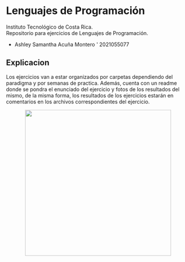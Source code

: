 # Lenguajes de Programación
Instituto Tecnológico de Costa Rica.<br/>
Repositorio para ejercicios de Lenguajes de Programación. <br/>
- Ashley Samantha Acuña Montero ' 2021055077

## Explicacion

Los ejercicios van a estar organizados por carpetas dependiendo del paradigma y por semanas de practica. Además, cuenta con un readme donde se pondra el enunciado del ejercicio y fotos de los resultados del mismo, de la misma forma, los resultados de los ejercicios estarán en comentarios en los archivos correspondientes del ejercicio. 


<p align='center'>
<img src="https://res.cloudinary.com/dgm059qwp/image/upload/v1660613992/Lenguajes%20de%20Programacion/57bb2a1f-golang_lrj8hu.png" width="400"
</p>
